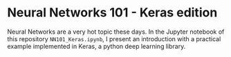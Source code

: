 # Neural Networks 101 - Keras edition

Neural Networks are a very hot topic these days.
In the Jupyter notebook of this repository `NN101_Keras.ipynb`, I present an introduction with a practical example implemented in Keras, a python deep learning library.
